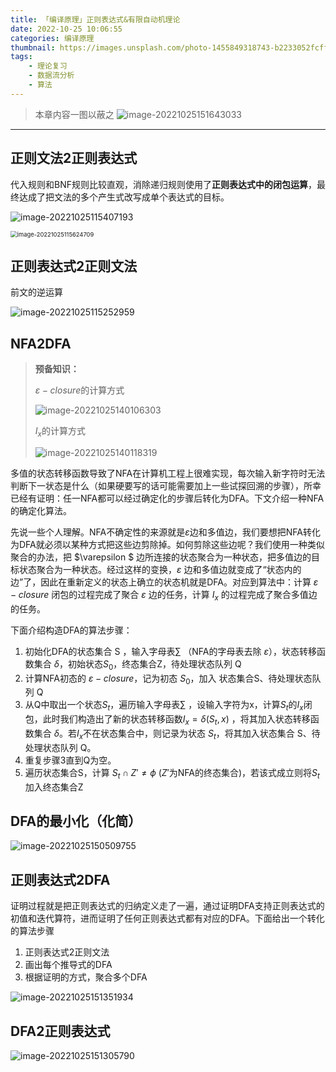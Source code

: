 ```yaml
---
title: 「编译原理」正则表达式&有限自动机理论
date: 2022-10-25 10:06:55
categories: 编译原理
thumbnail: https://images.unsplash.com/photo-1455849318743-b2233052fcff?ixlib=rb-4.0.3&ixid=MnwxMjA3fDB8MHxwaG90by1wYWdlfHx8fGVufDB8fHx8&auto=format&fit=crop&w=1169&q=80
tags:
    - 理论复习
    - 数据流分析
    - 算法
---
```


> 本章内容一图以蔽之
> ![image-20221025151643033](%E3%80%8C%E7%BC%96%E8%AF%91%E5%8E%9F%E7%90%86%E3%80%8D%E6%AD%A3%E5%88%99%E8%A1%A8%E8%BE%BE%E5%BC%8F-%E6%9C%89%E9%99%90%E8%87%AA%E5%8A%A8%E6%9C%BA%E7%90%86%E8%AE%BA/image-20221025151643033.png)


----

## 正则文法2正则表达式

代入规则和BNF规则比较直观，消除递归规则使用了**正则表达式中的闭包运算**，最终达成了把文法的多个产生式改写成单个表达式的目标。

![image-20221025115407193](%E3%80%8C%E7%BC%96%E8%AF%91%E5%8E%9F%E7%90%86%E3%80%8D%E6%AD%A3%E5%88%99%E8%A1%A8%E8%BE%BE%E5%BC%8F-%E6%9C%89%E9%99%90%E8%87%AA%E5%8A%A8%E6%9C%BA%E7%90%86%E8%AE%BA/image-20221025115407193.png)

<img src="%E3%80%8C%E7%BC%96%E8%AF%91%E5%8E%9F%E7%90%86%E3%80%8D%E6%AD%A3%E5%88%99%E8%A1%A8%E8%BE%BE%E5%BC%8F-%E6%9C%89%E9%99%90%E8%87%AA%E5%8A%A8%E6%9C%BA%E7%90%86%E8%AE%BA/image-20221025115624709.png" alt="image-20221025115624709" style="zoom:67%;" />

## 正则表达式2正则文法

前文的逆运算

![image-20221025115252959](%E3%80%8C%E7%BC%96%E8%AF%91%E5%8E%9F%E7%90%86%E3%80%8D%E6%AD%A3%E5%88%99%E8%A1%A8%E8%BE%BE%E5%BC%8F-%E6%9C%89%E9%99%90%E8%87%AA%E5%8A%A8%E6%9C%BA%E7%90%86%E8%AE%BA/image-20221025115252959.png)

## NFA2DFA

> **预备知识：**
>
> $\varepsilon-closure$的计算方式
>
> ![image-20221025140106303](%E3%80%8C%E7%BC%96%E8%AF%91%E5%8E%9F%E7%90%86%E3%80%8D%E6%AD%A3%E5%88%99%E8%A1%A8%E8%BE%BE%E5%BC%8F-%E6%9C%89%E9%99%90%E8%87%AA%E5%8A%A8%E6%9C%BA%E7%90%86%E8%AE%BA/image-20221025140106303.png)
>
> $I_{x}$的计算方式
>
> ![image-20221025140118319](%E3%80%8C%E7%BC%96%E8%AF%91%E5%8E%9F%E7%90%86%E3%80%8D%E6%AD%A3%E5%88%99%E8%A1%A8%E8%BE%BE%E5%BC%8F-%E6%9C%89%E9%99%90%E8%87%AA%E5%8A%A8%E6%9C%BA%E7%90%86%E8%AE%BA/image-20221025140118319.png)

多值的状态转移函数导致了NFA在计算机工程上很难实现，每次输入新字符时无法判断下一状态是什么（如果硬要写的话可能需要加上一些试探回溯的步骤），所幸已经有证明：任一NFA都可以经过确定化的步骤后转化为DFA。下文介绍一种NFA的确定化算法。

先说一些个人理解。NFA不确定性的来源就是$\varepsilon$边和多值边，我们要想把NFA转化为DFA就必须以某种方式把这些边剪除掉。如何剪除这些边呢？我们使用一种类似聚合的办法，把 $\varepsilon $ 边所连接的状态聚合为一种状态，把多值边的目标状态聚合为一种状态。经过这样的变换，$\varepsilon$ 边和多值边就变成了“状态内的边”了，因此在重新定义的状态上确立的状态机就是DFA。对应到算法中：计算 $\varepsilon-closure$ 闭包的过程完成了聚合 $\varepsilon$ 边的任务，计算 $I_{x}$ 的过程完成了聚合多值边的任务。

下面介绍构造DFA的算法步骤：

1. 初始化DFA的状态集合 S ，输入字母表$\sum$ （NFA的字母表去除 $\varepsilon$），状态转移函数集合 $\delta$，初始状态$S_{0}$，终态集合Z，待处理状态队列 Q
2. 计算NFA初态的 $\varepsilon-closure$，记为初态 $S_{0}$，加入 状态集合S、待处理状态队列 Q
3. 从Q中取出一个状态$S_{t}$，遍历输入字母表$\sum$ ，设输入字符为x，计算$S_{t}$的$I_{x}$闭包，此时我们构造出了新的状态转移函数$I_{x}=\delta(S_{t},x)$ ，将其加入状态转移函数集合 $\delta$。若$I_{x}$不在状态集合中，则记录为状态 $S_{t}$，将其加入状态集合 S、待处理状态队列 Q。
4. 重复步骤3直到Q为空。
5. 遍历状态集合S，计算 $S_{t} \cap Z' \neq\phi$ ($Z'$为NFA的终态集合)，若该式成立则将$S_{t}$加入终态集合Z

## DFA的最小化（化简）

![image-20221025150509755](%E3%80%8C%E7%BC%96%E8%AF%91%E5%8E%9F%E7%90%86%E3%80%8D%E6%AD%A3%E5%88%99%E8%A1%A8%E8%BE%BE%E5%BC%8F-%E6%9C%89%E9%99%90%E8%87%AA%E5%8A%A8%E6%9C%BA%E7%90%86%E8%AE%BA/image-20221025150509755.png)

## 正则表达式2DFA

证明过程就是把正则表达式的归纳定义走了一遍，通过证明DFA支持正则表达式的初值和迭代算符，进而证明了任何正则表达式都有对应的DFA。下面给出一个转化的算法步骤

1. 正则表达式2正则文法
2. 画出每个推导式的DFA
3. 根据证明的方式，聚合多个DFA

![image-20221025151351934](%E3%80%8C%E7%BC%96%E8%AF%91%E5%8E%9F%E7%90%86%E3%80%8D%E6%AD%A3%E5%88%99%E8%A1%A8%E8%BE%BE%E5%BC%8F-%E6%9C%89%E9%99%90%E8%87%AA%E5%8A%A8%E6%9C%BA%E7%90%86%E8%AE%BA/image-20221025151351934.png)

## DFA2正则表达式

![image-20221025151305790](%E3%80%8C%E7%BC%96%E8%AF%91%E5%8E%9F%E7%90%86%E3%80%8D%E6%AD%A3%E5%88%99%E8%A1%A8%E8%BE%BE%E5%BC%8F-%E6%9C%89%E9%99%90%E8%87%AA%E5%8A%A8%E6%9C%BA%E7%90%86%E8%AE%BA/image-20221025151305790.png)
